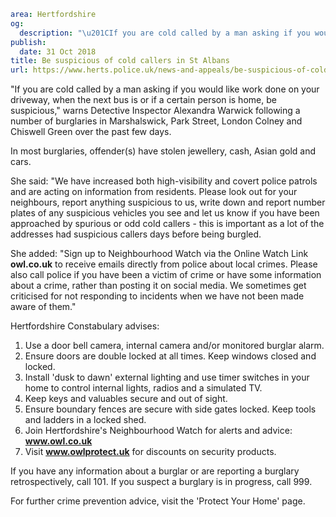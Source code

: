 ```yaml
area: Hertfordshire
og:
  description: "\u201CIf you are cold called by a man asking if you would like work done on your driveway, when the next bus is or if a certain person is home, be suspicious,\u201D warns Detective Inspector Alexandra Warwick following a number of burglaries in Marshalswick, Park Street, London Colney and Chiswell Green over the past few days."
publish:
  date: 31 Oct 2018
title: Be suspicious of cold callers in St Albans
url: https://www.herts.police.uk/news-and-appeals/be-suspicious-of-cold-callers-in-stalbans-1996F
```

"If you are cold called by a man asking if you would like work done on your driveway, when the next bus is or if a certain person is home, be suspicious," warns Detective Inspector Alexandra Warwick following a number of burglaries in Marshalswick, Park Street, London Colney and Chiswell Green over the past few days.

In most burglaries, offender(s) have stolen jewellery, cash, Asian gold and cars.

She said: "We have increased both high-visibility and covert police patrols and are acting on information from residents. Please look out for your neighbours, report anything suspicious to us, write down and report number plates of any suspicious vehicles you see and let us know if you have been approached by spurious or odd cold callers - this is important as a lot of the addresses had suspicious callers days before being burgled.

She added: "Sign up to Neighbourhood Watch via the Online Watch Link **owl.co.uk** to receive emails directly from police about local crimes. Please also call police if you have been a victim of crime or have some information about a crime, rather than posting it on social media. We sometimes get criticised for not responding to incidents when we have not been made aware of them."

Hertfordshire Constabulary advises:

 1. Use a door bell camera, internal camera and/or monitored burglar alarm.
 2. Ensure doors are double locked at all times. Keep windows closed and locked.
 3. Install 'dusk to dawn' external lighting and use timer switches in your home to control internal lights, radios and a simulated TV.
 4. Keep keys and valuables secure and out of sight.
 5. Ensure boundary fences are secure with side gates locked. Keep tools and ladders in a locked shed.
 6. Join Hertfordshire's Neighbourhood Watch for alerts and advice: **www.owl.co.uk**
 7. Visit **www.owlprotect.uk** for discounts on security products.

If you have any information about a burglar or are reporting a burglary retrospectively, call 101. If you suspect a burglary is in progress, call 999.

For further crime prevention advice, visit the 'Protect Your Home' page.
